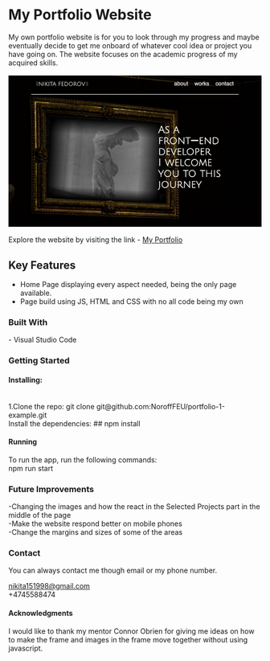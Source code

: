 # My Portfolio Website

My own portfolio website is for you to look through my progress and maybe eventually decide to get me onboard of whatever cool idea or project you have going on. The website focuses on the academic progress of my acquired skills.
<br><br>
![Image of the upper part of the website](./images/portfolio-img.jpg)

Explore the website by visiting the link - [My Portfolio](https://nikitas-portfolio.netlify.app/)

## Key Features

- Home Page displaying every aspect needed, being the only page available.
  <br>
- Page build using JS, HTML and CSS with no all code being my own

<h3>Built With</h3>
- Visual Studio Code

<h3>Getting Started</h3>
<h4>Installing:</h4>
<br>
1.Clone the repo:
git clone git@github.com:NoroffFEU/portfolio-1-example.git
<br>
Install the dependencies:
##
<tab><tab>npm install

<h4>Running</h4>
To run the app, run the following commands:
<br>
npm run start

<h3>Future Improvements</h3>
-Changing the images and how the react in the Selected Projects part in the middle of the page
<br>
-Make the website respond better on mobile phones
<br>
-Change the margins and sizes of some of the areas

<h3>Contact</h3>
You can always contact me though email or my phone number.

nikita151998@gmail.com
<br>
+4745588474

<h4>Acknowledgments</h4>
I would like to thank my mentor Connor Obrien for giving me ideas on how to make the frame and images in the frame move together without using javascript.
